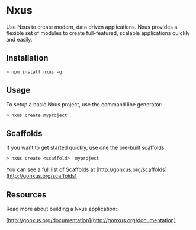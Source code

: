 # Nxus

Use Nxus to create modern, data driven applications. Nxus provides a flexible set of modules to create full-featured, scalable applications quickly and easily.

## Installation

```
> npm install nxus -g
```

## Usage

To setup a basic Nxus project, use the command line generator:

```
> nxus create myproject
```

## Scaffolds

If you want to get started quickly, use one the pre-built scaffolds:

```
> nxus create <scaffold>  myproject
```

You can see a full list of Scaffolds at [http://gonxus.org/scaffolds](http://gonxus.org/scaffolds)

## Resources

Read more about building a Nxus application:

[http://gonxus.org/documentation](http://gonxus.org/documentation)

